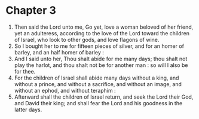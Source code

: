# Chapter 3

1. Then said the Lord unto me, Go yet, love a woman beloved of her friend, yet an adulteress, according to the love of the Lord toward the children of Israel, who look to other gods, and love flagons of wine.
2. So I bought her to me for fifteen pieces of silver, and for an homer of barley, and an half homer of barley :
3. And I said unto her, Thou shalt abide for me many days; thou shalt not play the harlot, and thou shalt not be for another man : so will I also be for thee.
4. For the children of Israel shall abide many days without a king, and without a prince, and without a sacrifice, and without an image, and without an ephod, and without teraphim :
5. Afterward shall the children of Israel return, and seek the Lord their God, and David their king; and shall fear the Lord and his goodness in the latter days.

